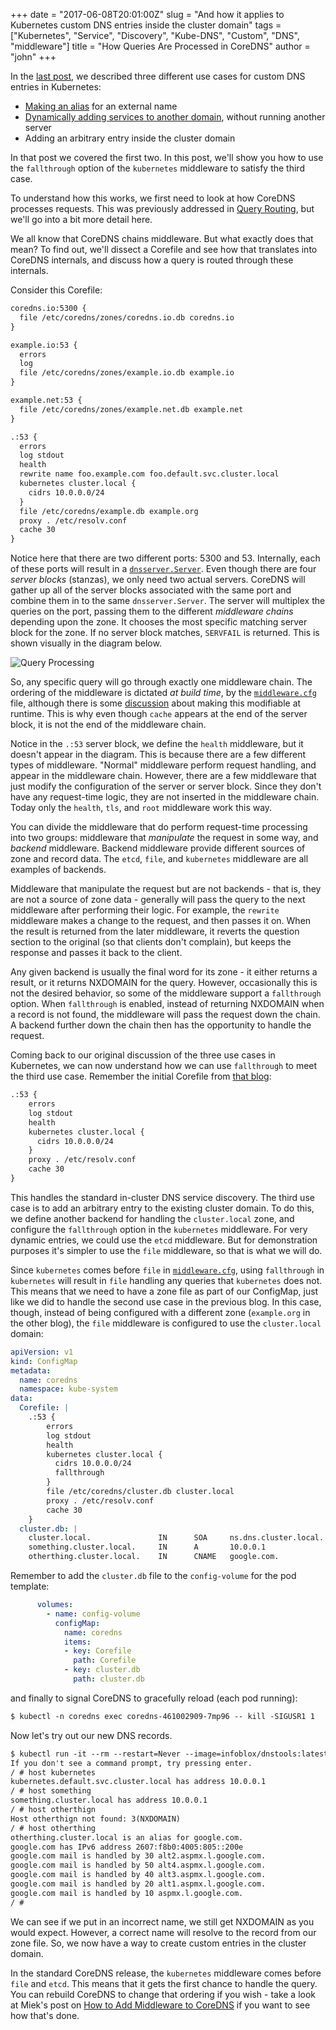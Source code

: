 +++
date = "2017-06-08T20:01:00Z"
slug = "And how it applies to Kubernetes custom DNS entries inside the cluster domain"
tags = ["Kubernetes", "Service", "Discovery", "Kube-DNS", "Custom", "DNS", "middleware"]
title = "How Queries Are Processed in CoreDNS"
author = "john"
+++

In the [last post](https://blog.coredns.io/2017/05/08/custom-dns-entries-for-kubernetes/), we described three different use
cases for custom DNS entries in Kubernetes:

* [Making an alias](https://github.com/kubernetes/kubernetes/issues/39792) for an external name
* [Dynamically adding services to another domain](https://github.com/kubernetes/dns/issues/55), without running another server
* Adding an arbitrary entry inside the cluster domain

In that post we covered the first two. In this post, we'll show you how to use the `fallthrough` option of the `kubernetes`
middleware to satisfy the third case.

To understand how this works, we first need to look at how CoreDNS processes requests. This was previously
addressed in [Query Routing](https://blog.coredns.io/2016/10/13/query-routing/), but we'll go into a bit
more detail here.

We all know that CoreDNS chains middleware. But what exactly does that mean? To find out, we'll dissect a
Corefile and see how that translates into CoreDNS internals, and discuss how a query
is routed through these internals.

Consider this Corefile:

~~~ txt
coredns.io:5300 {
  file /etc/coredns/zones/coredns.io.db coredns.io
}

example.io:53 {
  errors
  log
  file /etc/coredns/zones/example.io.db example.io
}

example.net:53 {
  file /etc/coredns/zones/example.net.db example.net
}

.:53 {
  errors
  log stdout
  health
  rewrite name foo.example.com foo.default.svc.cluster.local
  kubernetes cluster.local {
    cidrs 10.0.0.0/24
  }
  file /etc/coredns/example.db example.org
  proxy . /etc/resolv.conf
  cache 30
}
~~~

Notice here that there are two different ports: 5300 and 53. Internally, each of these ports will
result in a [`dnsserver.Server`](https://github.com/coredns/coredns/blob/master/core/dnsserver/server.go).
Even though there are four _server blocks_ (stanzas), we only need two actual servers. CoreDNS will gather up all of the
server blocks associated with the same port and combine them in to the same `dnsserver.Server`. The server will
multiplex the queries on the port, passing them to the different _middleware chains_ depending upon the zone. It chooses
the most specific matching server block for the zone. If no server block matches, `SERVFAIL` is returned. This is shown
visually in the diagram below.

![Query Processing](/images/query-processing.png)

So, any specific query will go through exactly one middleware chain. The ordering of the middleware is dictated
*at build time*, by the [`middleware.cfg`](https://github.com/coredns/coredns/blob/master/middleware.cfg) file,
although there is some [discussion](https://github.com/coredns/coredns/issues/632) about making this modifiable
at runtime. This is why even though `cache` appears at the end of the server block, it is not the end of the
middleware chain.

Notice in the `.:53` server block, we define the `health` middleware, but it doesn't appear in the diagram. This is
because there are a few different types of middleware. "Normal" middleware perform request handling, and appear in the
middleware chain. However, there are a few middleware that just modify the configuration of the server or server block.
Since they don't have any request-time logic, they are not inserted in the middleware chain. Today only the `health`,
`tls`, and `root` middleware work this way.

You can divide the middleware that do perform request-time processing into two groups: middleware that
_manipulate_ the request in some way, and _backend_ middleware. Backend middleware provide different sources
of zone and record data. The `etcd`, `file`, and `kubernetes` middleware are all examples of backends.

Middleware that manipulate the request but are not backends - that is, they are not a source of zone data - generally
will pass the query to the next middleware after performing their logic. For example, the `rewrite` middleware makes
a change to the request, and then passes it on. When the result is returned from the later middleware, it reverts the
question section to the original (so that clients don't complain), but keeps the response and passes it back to the client.

Any given backend is usually the final word for its zone - it either returns a result, or it returns NXDOMAIN for the
query. However, occasionally this is not the desired behavior, so some of the middleware support a `fallthrough` option.
When `fallthrough` is enabled, instead of returning NXDOMAIN when a record is not found, the middleware will pass the
request down the chain. A backend further down the chain then has the opportunity to handle the request.

Coming back to our original discussion of the three use cases in Kubernetes, we can now understand how we can use
`fallthrough` to meet the third use case. Remember the initial Corefile from [that blog](https://blog.coredns.io/2017/05/08/custom-dns-entries-for-kubernetes/):

~~~ txt
.:53 {
    errors
    log stdout
    health
    kubernetes cluster.local {
      cidrs 10.0.0.0/24
    }
    proxy . /etc/resolv.conf
    cache 30
}
~~~

This handles the standard in-cluster DNS service discovery. The third use case is to add an arbitrary entry to the existing
cluster domain. To do this, we define another backend for handling the `cluster.local` zone, and configure the `fallthrough`
option in the `kubernetes` middleware. For very dynamic entries, we could use the `etcd` middleware. But for demonstration
purposes it's simpler to use the `file` middleware, so that is what we will do.

Since `kubernetes` comes before `file` in [`middleware.cfg`](https://github.com/coredns/coredns/blob/master/middleware.cfg),
using `fallthrough` in `kubernetes` will result in `file` handling any queries that `kubernetes` does not. This means that we
need to have a zone file as part of our ConfigMap, just like we did to handle the second use case in the previous blog. In this case, though, instead of being configured with a different zone (`example.org` in the other blog), the `file` middleware is
configured to use the `cluster.local` domain:

~~~ yaml
apiVersion: v1
kind: ConfigMap
metadata:
  name: coredns
  namespace: kube-system
data:
  Corefile: |
    .:53 {
        errors
        log stdout
        health
        kubernetes cluster.local {
          cidrs 10.0.0.0/24
          fallthrough
        }
        file /etc/coredns/cluster.db cluster.local
        proxy . /etc/resolv.conf
        cache 30
    }
  cluster.db: |
    cluster.local.               IN      SOA     ns.dns.cluster.local. hostmaster.cluster.local. 2015082541 7200 3600 1209600 3600
    something.cluster.local.     IN      A       10.0.0.1
    otherthing.cluster.local.    IN      CNAME   google.com.
~~~

Remember to add the `cluster.db` file to the `config-volume` for the pod template:

~~~ yaml
      volumes:
        - name: config-volume
          configMap:
            name: coredns
            items:
            - key: Corefile
              path: Corefile
            - key: cluster.db
              path: cluster.db
~~~

and finally to signal CoreDNS to gracefully reload (each pod running):

~~~ txt
$ kubectl -n coredns exec coredns-461002909-7mp96 -- kill -SIGUSR1 1
~~~

Now let's try out our new DNS records.

~~~ txt
$ kubectl run -it --rm --restart=Never --image=infoblox/dnstools:latest dnstools
If you don't see a command prompt, try pressing enter.
/ # host kubernetes
kubernetes.default.svc.cluster.local has address 10.0.0.1
/ # host something
something.cluster.local has address 10.0.0.1
/ # host otherthign
Host otherthign not found: 3(NXDOMAIN)
/ # host otherthing
otherthing.cluster.local is an alias for google.com.
google.com has IPv6 address 2607:f8b0:4005:805::200e
google.com mail is handled by 30 alt2.aspmx.l.google.com.
google.com mail is handled by 50 alt4.aspmx.l.google.com.
google.com mail is handled by 40 alt3.aspmx.l.google.com.
google.com mail is handled by 20 alt1.aspmx.l.google.com.
google.com mail is handled by 10 aspmx.l.google.com.
/ #
~~~

We can see if we put in an incorrect name, we still get NXDOMAIN as you would expect. However, a correct name will
resolve to the record from our zone file. So, we now have a way to create custom entries in the cluster domain.

In the standard CoreDNS release, the `kubernetes` middleware comes before `file` and `etcd`. This means that it gets the
first chance to handle the query. You can rebuild CoreDNS to change that ordering if you wish - take a look at
Miek's post on [How to Add Middleware to CoreDNS](https://blog.coredns.io/2017/03/01/how-to-add-middleware-to-coredns/)
if you want to see how that's done.

